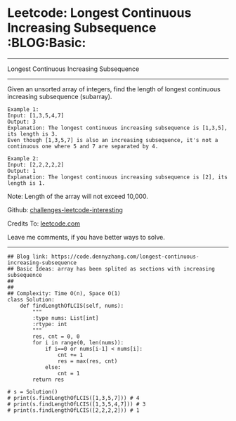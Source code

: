 # Leetcode: Longest Continuous Increasing Subsequence     :BLOG:Basic:


---

Longest Continuous Increasing Subsequence  

---

Given an unsorted array of integers, find the length of longest continuous increasing subsequence (subarray).  

    Example 1:
    Input: [1,3,5,4,7]
    Output: 3
    Explanation: The longest continuous increasing subsequence is [1,3,5], its length is 3. 
    Even though [1,3,5,7] is also an increasing subsequence, it's not a continuous one where 5 and 7 are separated by 4.

    Example 2:
    Input: [2,2,2,2,2]
    Output: 1
    Explanation: The longest continuous increasing subsequence is [2], its length is 1.

Note: Length of the array will not exceed 10,000.  

Github: [challenges-leetcode-interesting](https://github.com/DennyZhang/challenges-leetcode-interesting/tree/master/longest-continuous-increasing-subsequence)  

Credits To: [leetcode.com](https://leetcode.com/problems/longest-continuous-increasing-subsequence/description/)  

Leave me comments, if you have better ways to solve.  

---

    ## Blog link: https://code.dennyzhang.com/longest-continuous-increasing-subsequence
    ## Basic Ideas: array has been splited as sections with increasing subsequence
    ## 
    ##
    ## Complexity: Time O(n), Space O(1)
    class Solution:
        def findLengthOfLCIS(self, nums):
            """
            :type nums: List[int]
            :rtype: int
            """
            res, cnt = 0, 0
            for i in range(0, len(nums)):
                if i==0 or nums[i-1] < nums[i]:
                    cnt += 1
                    res = max(res, cnt)
                else:
                    cnt = 1
            return res
    
    # s = Solution()
    # print(s.findLengthOfLCIS([1,3,5,7])) # 4
    # print(s.findLengthOfLCIS([1,3,5,4,7])) # 3
    # print(s.findLengthOfLCIS([2,2,2,2])) # 1